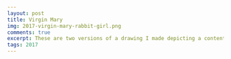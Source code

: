 ```yaml
---
layout: post
title: Virgin Mary
img: 2017-virgin-mary-rabbit-girl.png
comments: true
excerpt: These are two versions of a drawing I made depicting a content praying rabbit girl. I used a painting of the Virgin Mary for reference. There is no real meaning behind this drawing, I just wanted to capture a certain mood that I can't accurately describe in words.
tags: 2017
---
```

